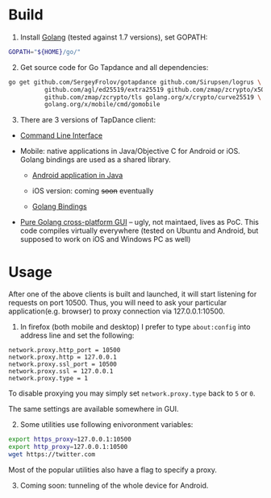 # Build
1. Install [Golang](https://golang.org/dl/) (tested against 1.7 versions), set GOPATH:

 ```bash
GOPATH="${HOME}/go/"
```

2. Get source code for Go Tapdance and all dependencies:

 ```bash
go get github.com/SergeyFrolov/gotapdance github.com/Sirupsen/logrus \
           github.com/agl/ed25519/extra25519 github.com/zmap/zcrypto/x509 \
           github.com/zmap/zcrypto/tls golang.org/x/crypto/curve25519 \
           golang.org/x/mobile/cmd/gomobile  
```

3. There are 3 versions of TapDance client:

  * [Command Line Interface](cli)

  * Mobile: native applications in Java/Objective C for Android or iOS. Golang bindings are used as a shared library.

    * [Android application in Java](android)
    
    * iOS version: coming ~~soon~~ eventually

    * [Golang Bindings](proxybind)

  * [Pure Golang cross-platform GUI](gui) – ugly, not maintaed, lives as PoC. This code compiles virtually everywhere (tested on Ubuntu and Android, but supposed to work on iOS and Windows PC as well)

# Usage
After one of the above clients is built and launched, it will start listening for requests on port 10500.
Thus, you will need to ask your particular application(e.g. browser) to proxy connection via 127.0.0.1:10500.

1. In firefox (both mobile and desktop) I prefer to type ```about:config``` into address line and set the following:

 ```
network.proxy.http_port = 10500
network.proxy.http = 127.0.0.1
network.proxy.ssl_port = 10500
network.proxy.ssl = 127.0.0.1
network.proxy.type = 1
```

 To disable proxying you may simply set ```network.proxy.type``` back to ```5``` or ```0```.

 The same settings are available somewhere in GUI.

2. Some utilities use following enivoronment variables: 

 ```bash
export https_proxy=127.0.0.1:10500
export http_proxy=127.0.0.1:10500
wget https://twitter.com
```
Most of the popular utilities also have a flag to specify a proxy.

3. Coming soon: tunneling of the whole device for Android.
